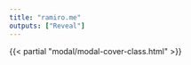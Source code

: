 ```yaml
---
title: "ramiro.me"
outputs: ["Reveal"]
---
```


<!-- modal cover, only put once -->
{{< partial "modal/modal-cover-class.html" >}}
